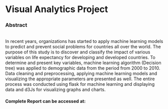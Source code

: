 # Visual Analytics Project

### Abstract

<br>
In recent years, organizations has started to apply machine learning models to predict and prevent social problems for countries all over the world. The purpose of this study is to discover and classify the impact of various variables on life expectancy for developing and developed countries. To determine and present key variables, machine learning algorithm (Decision tree) was applied to demographic data from the period from 2000 to 2010. Data cleaning and preprocessing, applying machine learning models and visualizing the appropriate parameters are presented as well. The entire process was conducted using flask for machine learning and displaying data and d3Js for visualizing graphs and charts.

#### Complete Report can be accessed at: 
